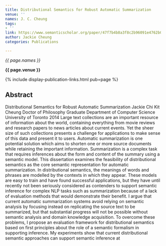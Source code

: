 ```yaml
---
title: Distributional Semantics for Robust Automatic Summarization
venue: ''
names: J. C. Cheung
tags:
- ''
link: https://www.semanticscholar.org/paper/47f7b4b8a3f8c2b96091e4762b091f1d9e79cac6
author: Jackie Cheung
categories: Publications

---
```


*{{ page.names }}*

**{{ page.venue }}**

{% include display-publication-links.html pub=page %}

## Abstract

Distributional Semantics for Robust Automatic Summarization Jackie Chi Kit Cheung Doctor of Philosophy Graduate Department of Computer Science University of Toronto 2014 Large text collections are an important resource of information about the world, containing everything from movie reviews and research papers to news articles about current events. Yet the sheer size of such collections presents a challenge for applications to make sense of this data and present it to users. Automatic summarization is one potential solution which aims to shorten one or more source documents while retaining the important information. Summarization is a complex task that requires inferences about the form and content of the summary using a semantic model. This dissertation examines the feasibility of distributional semantics as the core semantic representation for automatic summarization. In distributional semantics, the meanings of words and phrases are modelled by the contexts in which they appear. These models are easy to train and have found successful applications, but they have until recently not been seriously considered as contenders to support semantic inference for complex NLP tasks such as summarization because of a lack of evaluation methods that would demonstrate their benefit. I argue that current automatic summarization systems avoid relying on semantic analysis by focusing instead on replicating the source text to be summarized, but that substantial progress will not be possible without semantic analysis and domain knowledge acquisition. To overcome these problems, I propose an evaluation framework for distributional semantics based on first principles about the role of a semantic formalism in supporting inference. My experiments show that current distributional semantic approaches can support semantic inference at
